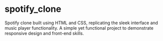 # spotify_clone
Spotify clone built using HTML and CSS, replicating the sleek interface and music player functionality. A simple yet functional project to demonstrate responsive design and front-end skills.
